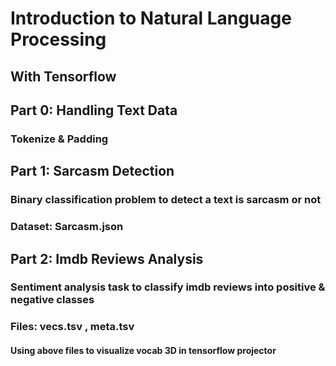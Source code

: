 # Introduction to Natural Language Processing
## With Tensorflow

## Part 0: Handling Text Data
### Tokenize & Padding

## Part 1: Sarcasm Detection
### Binary classification problem to detect a text is sarcasm or not
### Dataset: Sarcasm.json

## Part 2: Imdb Reviews Analysis
### Sentiment analysis task to classify imdb reviews into positive & negative classes
### Files: vecs.tsv , meta.tsv
#### Using above files to visualize vocab 3D in tensorflow projector
